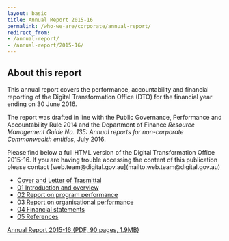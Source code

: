 ```yaml
---
layout: basic
title: Annual Report 2015-16
permalink: /who-we-are/corporate/annual-report/
redirect_from: 
- /annual-report/
- /annual-report/2015-16/
---
```


## About this report

This annual report covers the performance, accountability and financial reporting of the Digital Transformation Office (DTO) for the financial year ending on 30 June 2016.

The report was drafted in line with the Public Governance, Performance and Accountability Rule 2014 and the Department of Finance *Resource Management Guide No. 135: Annual reports for non-corporate Commonwealth entities*, July 2016.

<p class="callout" markdown="1">
Please find below a full HTML version of the Digital Transformation Office 2015-16. If you are having trouble accessing the content of this publication please contact [web.team@digital.gov.au](mailto:web.team@digital.gov.au)
</p>

- [Cover and Letter of Trasmittal](/who-we-are/corporate/annual-report/2015-16/cover-letter/)
- [01 Introduction and overview](/who-we-are/corporate/annual-report/2015-16/1-introduction/)
- [02 Report on program performance](/who-we-are/corporate/annual-report/2015-16/2-program-performance/)
- [03 Report on organisational performance](/who-we-are/corporate/annual-report/2015-16/3-organisational-performance/)
- [04 Financial statements](/who-we-are/corporate/annual-report/2015-16/4-financial-statements/)
- [05 References](/who-we-are/corporate/annual-report/2015-16/references/)


[Annual Report 2015-16 (PDF, 90 pages, 1.9MB)](/files/dto-annual-report-2015-16.pdf)
